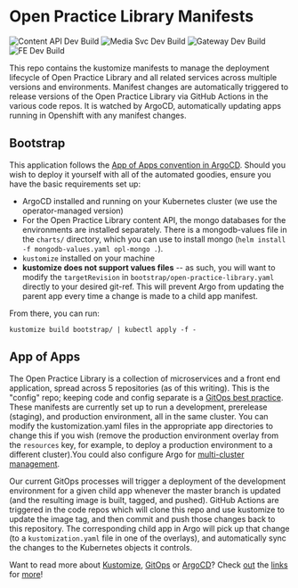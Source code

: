 # Open Practice Library Manifests

![Content API Dev Build](https://github.com/openpracticelibrary/opl-content-api/workflows/Content%20API%20Dev%20Build/badge.svg)
![Media Svc Dev Build](https://github.com/openpracticelibrary/opl-media-service/workflows/Media%20Svc%20Dev%20Build/badge.svg)
![Gateway Dev Build](https://github.com/openpracticelibrary/opl-api-gateway/workflows/Gateway%20Dev%20Build/badge.svg)
![FE Dev Build](https://github.com/openpracticelibrary/opl-fe/workflows/FE%20Dev%20Build/badge.svg)

This repo contains the kustomize manifests to manage the deployment lifecycle of Open Practice Library and all related services across multiple versions and environments. Manifest changes are automatically triggered to release versions of the Open Practice Library via GitHub Actions in the various code repos. It is watched by ArgoCD, automatically updating apps running in Openshift with any manifest changes.

## Bootstrap

This application follows the [App of Apps convention in ArgoCD](https://argoproj.github.io/argo-cd/operator-manual/cluster-bootstrapping/). Should you wish to deploy it yourself with all of the automated goodies, ensure you have the basic requirements set up:
- ArgoCD installed and running on your Kubernetes cluster (we use the operator-managed version)
- For the Open Practice Library content API, the mongo databases for the environments are installed separately. There is a mongodb-values file in the `charts/` directory, which you can use to install mongo (`helm install -f mongodb-values.yaml opl-mongo .`).
- `kustomize` installed on your machine
- **kustomize does not support values files** -- as such, you will want to modify the `targetRevision` in `bootstrap/open-practice-library.yaml` directly to your desired git-ref. This will prevent Argo from updating the parent app every time a change is made to a child app manifest.

From there, you can run:
```
kustomize build bootstrap/ | kubectl apply -f -
```

## App of Apps

The Open Practice Library is a collection of microservices and a front end application, spread across 5 repositories (as of this writing). This is the "config" repo; keeping code and config separate is a [GitOps best practice](https://argoproj.github.io/argo-cd/user-guide/best_practices/). These manifests are currently set up to run a development, prerelease (staging), and production environment, all in the same cluster. You can modify the kustomization.yaml files in the appropriate app directories to change this if you wish (remove the production environment overlay from the `resources` key, for example, to deploy a production environment to a different cluster).You could also configure Argo for [multi-cluster management](https://www.openshift.com/blog/multi-cluster-management-with-gitops).

Our current GitOps processes will trigger a deployment of the development environment for a given child app whenever the master branch is updated (and the resulting image is built, tagged, and pushed). GitHub Actions are triggered in the code repos which will clone this repo and use kustomize to update the image tag, and then commit and push those changes back to this repository. The corresponding child app in Argo will pick up that change (to a `kustomization.yaml` file in one of the overlays), and automatically sync the changes to the Kubernetes objects it controls.

Want to read more about [Kustomize](https://kustomize.io/), [GitOps](https://www.cloudbees.com/gitops/what-is-gitops) or [ArgoCD](https://argoproj.github.io/argo-cd/)? Check [out](https://www.openshift.com/blog/introduction-to-gitops-with-openshift) the [links](https://www.openshift.com/blog/disaster-recovery-with-gitops) for [more](https://www.weave.works/blog/what-is-gitops-really)!

